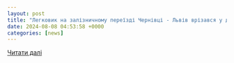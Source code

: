 ```yaml
---
layout: post
title: "Легковик на залізничному переїзді Чернівці - Львів врізався у дизельний потяг. Фото наслідків ДТП. Читайте на UKR.NET"
date: 2024-08-08 04:53:58 +0000
categories: [news]
---
```


[Читати далі](https://www.ukr.net/news/details/criminal/101133061.html)
